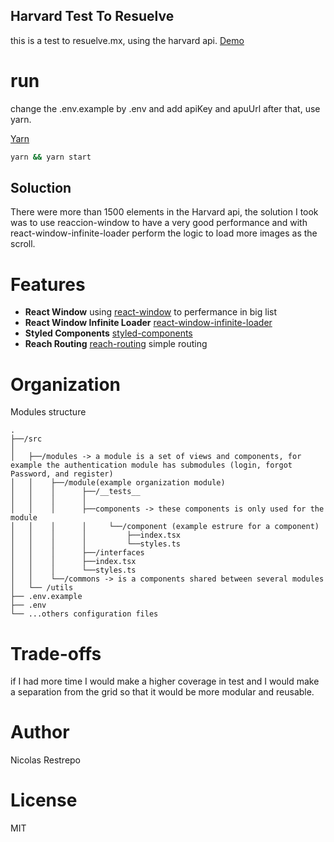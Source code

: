 ## Harvard Test To Resuelve

this is a test to resuelve.mx, using the harvard api. [Demo](https://harvard-api-resuelve.netlify.com)


# run

change the .env.example by .env and add apiKey and apuUrl after that, use yarn.

[Yarn](https://github.com/yarnpkg/)

```sh
yarn && yarn start

```


## Soluction

There were more than 1500 elements in the Harvard api, the solution I took was to use reaccion-window to have a very good performance and with react-window-infinite-loader perform the logic to load more images as the scroll.



# Features

* **React Window**  using [react-window](https://github.com/bvaughn/react-window) to perfermance in big list
* **React Window Infinite Loader** [react-window-infinite-loader](https://github.com/bvaughn/react-window)
* **Styled Components** [styled-components](https://github.com/styled-components)
* **Reach Routing** [reach-routing](https://github.com/reach/router) simple routing

# Organization
Modules structure

```
.
├──/src
│   
│   ├──/modules -> a module is a set of views and components, for example the authentication module has submodules (login, forgot Password, and register)
│   │    ├──/module(example organization module)
│   │    │      ├──/__tests__
│   │    │      │ 
│   │    │      ├──components -> these components is only used for the module
│   │    │      │     └──/component (example estrure for a component)
│   │    │      │         ├──index.tsx
│   │    │      │         └──styles.ts
│   │    │      ├──/interfaces
│   │    │      ├──index.tsx
│   │    │      └──styles.ts
│   │    └──/commons -> is a components shared between several modules
│   └── /utils
├── .env.example
├── .env
└── ...others configuration files
```

# Trade-offs

if I had more time I would make a higher coverage in test and I would make a separation from the grid so that it would be more modular and reusable.

# Author 
Nicolas Restrepo

# License 

MIT